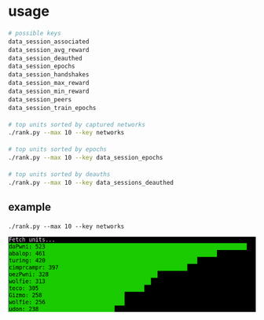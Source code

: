 # usage
```bash
# possible keys
data_session_associated
data_session_avg_reward
data_session_deauthed
data_session_epochs
data_session_handshakes
data_session_max_reward
data_session_min_reward
data_session_peers
data_session_train_epochs

# top units sorted by captured networks
./rank.py --max 10 --key networks

# top units sorted by epochs
./rank.py --max 10 --key data_session_epochs

# top units sorted by deauths
./rank.py --max 10 --key data_sessions_deauthed
```

## example
`./rank.py --max 10 --key networks`

![Example](images/example.png)
